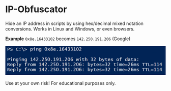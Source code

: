 # IP-Obfuscator
Hide an IP address in scripts by using hex/decimal mixed notation conversions. Works in Linux and Windows, or even browsers. 

**Example**
`0x8e.16433102` becomes `142.250.191.206` (Google)

![example image](https://github.com/bobby-tablez/IP-Obfuscator/blob/main/ip_obfuscator_example.png?raw=true)


Use at your own risk! For educational purposes only.
